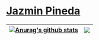 # <div class="badge-base LI-profile-badge" data-locale="es_ES" data-size="medium" data-theme="dark" data-type="VERTICAL" data-vanity="jazminpineda" data-version="v1"><a class="badge-base__link LI-simple-link" href="https://ar.linkedin.com/in/jazminpineda?trk=profile-badge">Jazmin Pineda</a></div>


| <a href="https://github.com/jazminpineda/github-readme-stats"><img align="center" src="https://github-readme-stats.vercel.app/api?username=jazminpineda&show_icons=true&include_all_commits=true&theme=gotham&hide_border=true" alt="Anurag's github stats" /></a> | <a href="https://github.com/jazminpineda/github-readme-stats"><img align="center" src="https://github-readme-stats.vercel.app/api/top-langs/?username=jazminpineda&layout=compact&theme=gotham&hide_border=true" /></a> |
| ------------- | ------------- |



             

